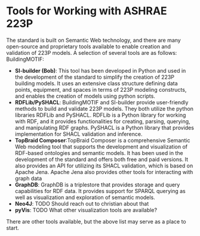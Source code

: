 # Tools for Working with ASHRAE 223P

The standard is built on Semantic Web technology, and there are many open-source and proprietary tools available to enable creation and validation of 223P models. A selection of several tools are as follows:
BuildingMOTIF: 
* **SI-builder (Bob)**: This tool has been developed in Python and used in the development of the standard to simplify the creation of 223P building models. It uses an extensive class structure defining data points, equipment, and spaces in terms of 223P modeling constructs, and enables the creation of models using python scripts.
* **RDFLib/PySHACL**:  BuildingMOTIF and SI-builder provide user-friendly methods to build and validate 223P models. They both utilize the python libraries RDFLib and PySHACL. RDFLib is a Python library for working with RDF, and it provides functionalities for creating, parsing, querying, and manipulating RDF graphs. PySHACL is a Python library that provides implementation for SHACL validation and inference. 
* **TopBraid Composer**:TopBraid Composer is a comprehensive Semantic Web modeling tool that supports the development and visualization of RDF-based ontologies and semantic models. It has been used in the development of the standard and offers both free and paid versions. It also provides an API for utilizing its SHACL validation, which is based on Apache Jena. Apache Jena also provides other tools for interacting with graph data
* **GraphDB**: GraphDB is a triplestore that provides storage and query capabilities for RDF data. It provides support for SPARQL querying as well as visualization and exploration of semantic models.
* **Neo4J**: TODO Should reach out to christian about that
* **pyVis**: TODO What other visualization tools are available?

There are other tools available, but the above list may serve as a place to start. 
